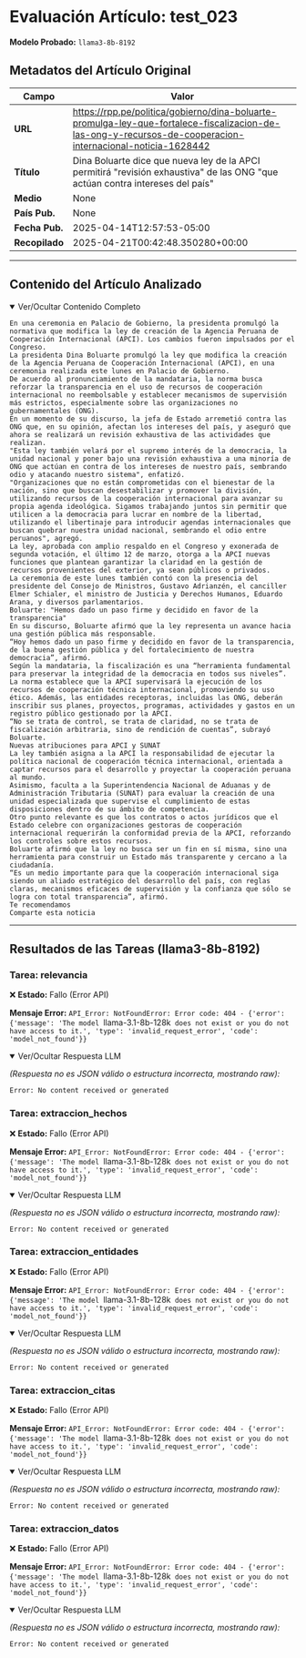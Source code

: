 # Evaluación Artículo: test_023
**Modelo Probado:** `llama3-8b-8192`

## Metadatos del Artículo Original

| Campo          | Valor                                      |
|----------------|--------------------------------------------|
| **URL**        | https://rpp.pe/politica/gobierno/dina-boluarte-promulga-ley-que-fortalece-fiscalizacion-de-las-ong-y-recursos-de-cooperacion-internacional-noticia-1628442           |
| **Título**     | Dina Boluarte dice que nueva ley de la APCI permitirá "revisión exhaustiva" de las ONG "que actúan contra intereses del país" | RPP Noticias       |
| **Medio**      | None         |
| **País Pub.**  | None |
| **Fecha Pub.** | 2025-04-14T12:57:53-05:00 |
| **Recopilado** | 2025-04-21T00:42:48.350280+00:00 |

---

## Contenido del Artículo Analizado

<details open>
<summary>Ver/Ocultar Contenido Completo</summary>

```text
En una ceremonia en Palacio de Gobierno, la presidenta promulgó la normativa que modifica la ley de creación de la Agencia Peruana de Cooperación Internacional (APCI). Los cambios fueron impulsados por el Congreso.
La presidenta Dina Boluarte promulgó la ley que modifica la creación de la Agencia Peruana de Cooperación Internacional (APCI), en una ceremonia realizada este lunes en Palacio de Gobierno.
De acuerdo al pronunciamiento de la mandataria, la norma busca reforzar la transparencia en el uso de recursos de cooperación internacional no reembolsable y establecer mecanismos de supervisión más estrictos, especialmente sobre las organizaciones no gubernamentales (ONG).
En un momento de su discurso, la jefa de Estado arremetió contra las ONG que, en su opinión, afectan los intereses del país, y aseguró que ahora se realizará un revisión exhaustiva de las actividades que realizan.
"Esta ley también velará por el supremo interés de la democracia, la unidad nacional y poner bajo una revisión exhaustiva a una minoría de ONG que actúan en contra de los intereses de nuestro país, sembrando odio y atacando nuestro sistema", enfatizó.
"Organizaciones que no están comprometidas con el bienestar de la nación, sino que buscan desestabilizar y promover la división, utilizando recursos de la cooperación internacional para avanzar su propia agenda ideológica. Sigamos trabajando juntos sin permitir que utilicen a la democracia para lucrar en nombre de la libertad, utilizando el libertinaje para introducir agendas internacionales que buscan quebrar nuestra unidad nacional, sembrando el odio entre peruanos", agregó.
La ley, aprobada con amplio respaldo en el Congreso y exonerada de segunda votación, el último 12 de marzo, otorga a la APCI nuevas funciones que plantean garantizar la claridad en la gestión de recursos provenientes del exterior, ya sean públicos o privados.
La ceremonia de este lunes también contó con la presencia del presidente del Consejo de Ministros, Gustavo Adrianzén, el canciller Elmer Schialer, el ministro de Justicia y Derechos Humanos, Eduardo Arana, y diversos parlamentarios.
Boluarte: "Hemos dado un paso firme y decidido en favor de la transparencia"
En su discurso, Boluarte afirmó que la ley representa un avance hacia una gestión pública más responsable.
“Hoy hemos dado un paso firme y decidido en favor de la transparencia, de la buena gestión pública y del fortalecimiento de nuestra democracia”, afirmó.
Según la mandataria, la fiscalización es una “herramienta fundamental para preservar la integridad de la democracia en todos sus niveles”.
La norma establece que la APCI supervisará la ejecución de los recursos de cooperación técnica internacional, promoviendo su uso ético. Además, las entidades receptoras, incluidas las ONG, deberán inscribir sus planes, proyectos, programas, actividades y gastos en un registro público gestionado por la APCI.
“No se trata de control, se trata de claridad, no se trata de fiscalización arbitraria, sino de rendición de cuentas”, subrayó Boluarte.
Nuevas atribuciones para APCI y SUNAT
La ley también asigna a la APCI la responsabilidad de ejecutar la política nacional de cooperación técnica internacional, orientada a captar recursos para el desarrollo y proyectar la cooperación peruana al mundo.
Asimismo, faculta a la Superintendencia Nacional de Aduanas y de Administración Tributaria (SUNAT) para evaluar la creación de una unidad especializada que supervise el cumplimiento de estas disposiciones dentro de su ámbito de competencia.
Otro punto relevante es que los contratos o actos jurídicos que el Estado celebre con organizaciones gestoras de cooperación internacional requerirán la conformidad previa de la APCI, reforzando los controles sobre estos recursos.
Boluarte afirmó que la ley no busca ser un fin en sí misma, sino una herramienta para construir un Estado más transparente y cercano a la ciudadanía.
“Es un medio importante para que la cooperación internacional siga siendo un aliado estratégico del desarrollo del país, con reglas claras, mecanismos eficaces de supervisión y la confianza que sólo se logra con total transparencia”, afirmó.
Te recomendamos
Comparte esta noticia
```
</details>

---

## Resultados de las Tareas (llama3-8b-8192)

### Tarea: relevancia

❌ **Estado:** Fallo (Error API)

   **Mensaje Error:** `API_Error: NotFoundError: Error code: 404 - {'error': {'message': 'The model `llama-3.1-8b-128k` does not exist or you do not have access to it.', 'type': 'invalid_request_error', 'code': 'model_not_found'}}`


<details open>
<summary>Ver/Ocultar Respuesta LLM</summary>

_(Respuesta no es JSON válido o estructura incorrecta, mostrando raw):_
```
Error: No content received or generated
```
</details>


### Tarea: extraccion_hechos

❌ **Estado:** Fallo (Error API)

   **Mensaje Error:** `API_Error: NotFoundError: Error code: 404 - {'error': {'message': 'The model `llama-3.1-8b-128k` does not exist or you do not have access to it.', 'type': 'invalid_request_error', 'code': 'model_not_found'}}`


<details open>
<summary>Ver/Ocultar Respuesta LLM</summary>

_(Respuesta no es JSON válido o estructura incorrecta, mostrando raw):_
```
Error: No content received or generated
```
</details>


### Tarea: extraccion_entidades

❌ **Estado:** Fallo (Error API)

   **Mensaje Error:** `API_Error: NotFoundError: Error code: 404 - {'error': {'message': 'The model `llama-3.1-8b-128k` does not exist or you do not have access to it.', 'type': 'invalid_request_error', 'code': 'model_not_found'}}`


<details open>
<summary>Ver/Ocultar Respuesta LLM</summary>

_(Respuesta no es JSON válido o estructura incorrecta, mostrando raw):_
```
Error: No content received or generated
```
</details>


### Tarea: extraccion_citas

❌ **Estado:** Fallo (Error API)

   **Mensaje Error:** `API_Error: NotFoundError: Error code: 404 - {'error': {'message': 'The model `llama-3.1-8b-128k` does not exist or you do not have access to it.', 'type': 'invalid_request_error', 'code': 'model_not_found'}}`


<details open>
<summary>Ver/Ocultar Respuesta LLM</summary>

_(Respuesta no es JSON válido o estructura incorrecta, mostrando raw):_
```
Error: No content received or generated
```
</details>


### Tarea: extraccion_datos

❌ **Estado:** Fallo (Error API)

   **Mensaje Error:** `API_Error: NotFoundError: Error code: 404 - {'error': {'message': 'The model `llama-3.1-8b-128k` does not exist or you do not have access to it.', 'type': 'invalid_request_error', 'code': 'model_not_found'}}`


<details open>
<summary>Ver/Ocultar Respuesta LLM</summary>

_(Respuesta no es JSON válido o estructura incorrecta, mostrando raw):_
```
Error: No content received or generated
```
</details>
